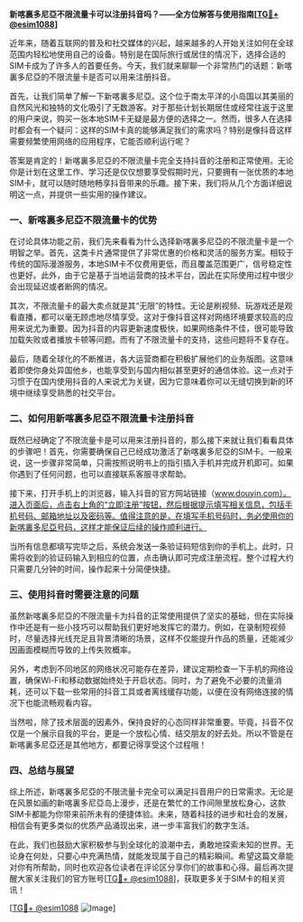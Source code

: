 **新喀裏多尼亞不限流量卡可以注册抖音吗？——全方位解答与使用指南[[TG💪+ @esim1088](https://t.me/s/esim1088)]**

近年来，随着互联网的普及和社交媒体的兴起，越来越多的人开始关注如何在全球范围内轻松地使用自己的设备。特别是在国际旅行或居住的情况下，选择合适的SIM卡成为了许多人的首要任务。今天，我们就来聊聊一个非常热门的话题：新喀裏多尼亞的不限流量卡是否可以用来注册抖音。

首先，让我们简单了解一下新喀裏多尼亞。这个位于南太平洋的小岛国以其美丽的自然风光和独特的文化吸引了无数游客。对于那些计划长期居住或经常往返于这里的用户来说，购买一张本地SIM卡无疑是最方便的选择之一。然而，很多人在选择时都会有一个疑问：这样的SIM卡真的能够满足我们的需求吗？特别是像抖音这样需要频繁使用网络的应用程序，它能否顺利运行呢？

答案是肯定的！新喀裏多尼亞的不限流量卡完全支持抖音的注册和正常使用。无论你是计划在这里工作、学习还是仅仅想要享受假期时光，只要拥有一张优质的本地SIM卡，就可以随时随地畅享抖音带来的乐趣。接下来，我们将从几个方面详细说明这一点，并提供一些实用的操作建议。

### 一、新喀裏多尼亞不限流量卡的优势

在讨论具体功能之前，我们先来看看为什么选择新喀裏多尼亞的不限流量卡是一个明智之举。首先，这类卡片通常提供了非常优惠的价格和灵活的服务方案。相较于传统的国际漫游服务，本地SIM卡不仅费用更低，而且覆盖范围更广，信号稳定性也更好。此外，由于它是基于当地运营商的技术平台，因此在实际使用过程中很少会出现延迟或者断网的情况。

其次，不限流量卡的最大卖点就是其“无限”的特性。无论是刷视频、玩游戏还是观看直播，都可以毫无顾虑地尽情享受。这对于像抖音这样对网络环境要求较高的应用来说尤为重要。因为抖音的内容更新速度极快，如果网络条件不佳，很可能导致加载失败或者播放卡顿等问题。而有了不限流量卡的支持，这些问题将不复存在。

最后，随着全球化的不断推进，各大运营商都在积极扩展他们的业务版图。这意味着即使你身处异国他乡，也能享受到与国内相似甚至更好的通信体验。这一点对于习惯于在国内使用抖音的人来说尤为关键，因为它意味着你可以无缝切换到新的环境中继续享受熟悉的社交平台。

### 二、如何用新喀裏多尼亞不限流量卡注册抖音

既然已经确定了不限流量卡是可以用来注册抖音的，那么接下来就让我们看看具体的步骤吧！首先，你需要确保自己已经成功激活了新喀裏多尼亞的SIM卡。一般来说，这一步骤非常简单，只需按照说明书上的指引插入手机并完成开机即可。如果你遇到了任何问题，也可以直接联系客服寻求帮助。

接下来，打开手机上的浏览器，输入抖音的官方网站链接（www.douyin.com）。进入页面后，点击右上角的“立即注册”按钮，然后根据提示填写相关信息，包括手机号码、邮箱地址以及密码等。值得注意的是，在填写手机号码时，务必使用你的新喀裏多尼亞号码，这样才能保证后续的操作顺利进行。

当所有信息都填写完毕之后，系统会发送一条验证码短信到你的手机上。此时，只需将收到的验证码输入到相应的位置，点击确认即可完成注册流程。整个过程大约只需要几分钟的时间，操作起来十分简便快捷。

### 三、使用抖音时需要注意的问题

虽然新喀裏多尼亞的不限流量卡为抖音的正常使用提供了坚实的基础，但在实际操作中还是有一些小技巧可以帮助我们更好地发挥它的潜力。例如，在录制短视频时，尽量选择光线充足且背景清晰的场景，这样不仅能提升作品的质量，还能减少因画面模糊而导致的上传失败概率。

另外，考虑到不同地区的网络状况可能存在差异，建议定期检查一下手机的网络设置，确保Wi-Fi和移动数据始终处于开启状态。同时，为了避免不必要的流量消耗，还可以下载一些常用的抖音工具或者离线缓存功能，以便在没有网络连接的情况下也能流畅观看内容。

当然啦，除了技术层面的因素外，保持良好的心态同样非常重要。毕竟，抖音不仅仅是一个展示自我的平台，更是一个放松心情、结交朋友的好去处。所以不管是在新喀裏多尼亞还是其他地方，都要记得享受这个过程哦！

### 四、总结与展望

综上所述，新喀裏多尼亞的不限流量卡完全可以满足抖音用户的日常需求。无论是在风景如画的新喀裏多尼亞岛上漫步，还是在繁忙的工作间隙里放松身心，这款SIM卡都能为你带来前所未有的便捷体验。未来，随着科技的进步和社会的发展，相信会有更多类似的优质产品涌现出来，进一步丰富我们的数字生活。

在此，我们也鼓励大家积极参与到全球化的浪潮中去，勇敢地探索未知的世界。无论身在何处，只要心中充满热情，就能发现属于自己的精彩瞬间。希望这篇文章能对你有所帮助，同时也欢迎各位读者在评论区分享你们的故事和心得。最后再次提醒大家关注我们的官方账号[[TG💪+ @esim1088](https://t.me/s/esim1088)]，获取更多关于SIM卡的相关资讯！

[[TG💪+ @esim1088](https://t.me/s/esim1088) ![Image](https://i.postimg.cc/4NQfJmqS/Snipaste-2025-05-13-00-14-12.png)]
